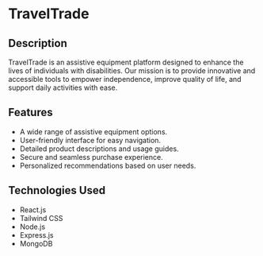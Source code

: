# TravelTrade

## Description
TravelTrade is an assistive equipment platform designed to enhance the lives of individuals with disabilities. Our mission is to provide innovative and accessible tools to empower independence, improve quality of life, and support daily activities with ease.

## Features
- A wide range of assistive equipment options.
- User-friendly interface for easy navigation.
- Detailed product descriptions and usage guides.
- Secure and seamless purchase experience.
- Personalized recommendations based on user needs.

## Technologies Used
- React.js
- Tailwind CSS
- Node.js
- Express.js
- MongoDB